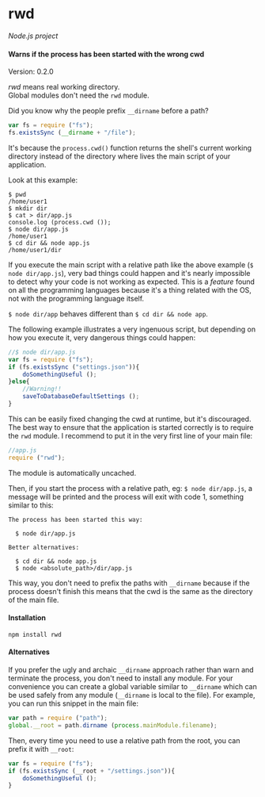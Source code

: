 rwd
===

_Node.js project_

#### Warns if the process has been started with the wrong cwd ####

Version: 0.2.0

_rwd_ means real working directory.  
Global modules don't need the `rwd` module.

Did you know why the people prefix `__dirname` before a path?

```javascript
var fs = require ("fs");
fs.existsSync (__dirname + "/file");
```

It's because the `process.cwd()` function returns the shell's current working directory instead of the directory where lives the main script of your application.

Look at this example:

```
$ pwd
/home/user1
$ mkdir dir
$ cat > dir/app.js
console.log (process.cwd ());
$ node dir/app.js
/home/user1
$ cd dir && node app.js
/home/user1/dir
```

If you execute the main script with a relative path like the above example (`$ node dir/app.js`), very bad things could happen and it's nearly impossible to detect why your code is not working as expected. This is a _feature_ found on all the programming languages because it's a thing related with the OS, not with the programming language itself.

`$ node dir/app` behaves different than `$ cd dir && node app`.

The following example illustrates a very ingenuous script, but depending on how you execute it, very dangerous things could happen:

```javascript
//$ node dir/app.js
var fs = require ("fs");
if (fs.existsSync ("settings.json")){
	doSomethingUseful ();
}else{
	//Warning!!
	saveToDatabaseDefaultSettings ();
}
```

This can be easily fixed changing the cwd at runtime, but it's discouraged. The best way to ensure that the application is started correctly is to require the `rwd` module. I recommend to put it in the very first line of your main file:

```javascript
//app.js
require ("rwd");
```

The module is automatically uncached.

Then, if you start the process with a relative path, eg: `$ node dir/app.js`, a message will be printed and the process will exit with code 1, something similar to this:

```
The process has been started this way:

  $ node dir/app.js

Better alternatives:

  $ cd dir && node app.js
  $ node <absolute_path>/dir/app.js
```

This way, you don't need to prefix the paths with `__dirname` because if the process doesn't finish this means that the cwd is the same as the directory of the main file.

#### Installation ####

```
npm install rwd
```

#### Alternatives ####

If you prefer the ugly and archaic `__dirname` approach rather than warn and terminate the process, you don't need to install any module. For your convenience you can create a global variable similar to `__dirname` which can be used safely from any module (`__dirname` is local to the file). For example, you can run this snippet in the main file:

```javascript
var path = require ("path");
global.__root = path.dirname (process.mainModule.filename);
```

Then, every time you need to use a relative path from the root, you can prefix it with `__root`:

```javascript
var fs = require ("fs");
if (fs.existsSync (__root + "/settings.json")){
	doSomethingUseful ();
}
```